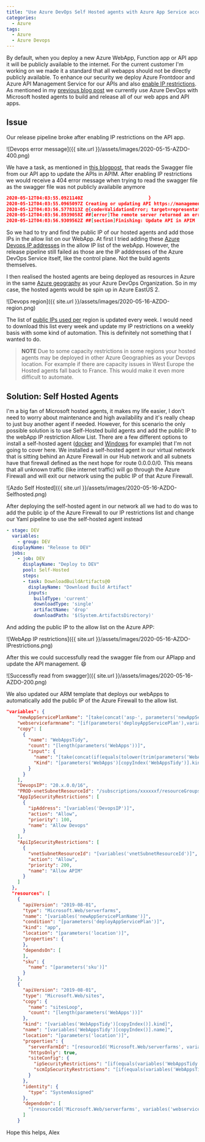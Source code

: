 ```yaml
---
title: "Use Azure DevOps Self Hosted agents with Azure App Service access restrictions"
categories:
  - Azure
tags:
  - Azure
  - Azure Devops
---
```


By default, when you deploy a new Azure WebApp, Function app or API app it will be publicly available to the internet. For the current customer I'm working on we made it a standard that all webapps should not be directly publicly available. To enhance our security we deploy Azure Frontdoor and Azure API Management Service for our APIs and also [enable IP restrictions](https://docs.microsoft.com/en-us/azure/app-service/app-service-ip-restrictions). As mentioned in my [previous blog post](https://mscloud.be/azure/Update-API-in-APIM-from-Azure-Devops/) we currently use Azure DevOps with Microsoft hosted agents to build and release all of our web apps and API apps.

## Issue

Our release pipeline broke after enabling IP restrictions on the API app.

![Devops error message]({{ site.url }}/assets/images/2020-05-15-AZDO-400.png)

We have a task, as mentioned in [this blogpost](https://mscloud.be/azure/Update-API-in-APIM-from-Azure-Devops), that reads the Swagger file from our API app to update the APIs in APIM. After enabling IP restrictions we would receive a 404 error message when trying to read the swagger file as the swagger file was not publicly availabile anymore

```json
2020-05-12T04:03:55.0921140Z 						}
2020-05-12T04:03:55.0965097Z Creating or updating API https://management.azure.com/subscriptions/xxxx/resourceGroups/RG-providers/Microsoft.ApiManagement/service/de/apis/xxxxx-client-api?api-version=2018-01-01
2020-05-12T04:03:56.5778313Z @{code=ValidationError; target=representation; message=Parsing error(s): Failed to import from specified resource https://api-d-xxxx.azurewebsites.net/swagger/v1/swagger.json: Response status code does not indicate success: 404 (Not Found)..}
2020-05-12T04:03:56.8939058Z ##[error]The remote server returned an error: (400) Bad Request.
2020-05-12T04:03:56.9309562Z ##[section]Finishing: Update API in APIM
```

So we had to try and find the public IP of our hosted agents and add those IPs in the allow list on our WebApp. At first I tried adding these [Azure Devops IP addresses](https://docs.microsoft.com/en-us/azure/devops/organizations/security/allow-list-ip-url?view=azure-devops#ip-addresses-and-range-restrictions) in the allow IP list of the webApp. However, the release pipeline still failed as those are the IP adddresses of the Azure DevOps Service itself, like the control plane. Not the build agents themselves.

I then realised the hosted agents are being deployed as resources in Azure in the same [Azure geography](https://azure.microsoft.com/en-us/global-infrastructure/geographies/) as your Azure DevOps Organization. So in my case, the hosted agents would be spin up in Azure EastUS 2.

![Devops region]({{ site.url }}/assets/images/2020-05-16-AZDO-region.png)

The list of [public IPs used per](https://www.microsoft.com/en-us/download/details.aspx?id=56519) region is updated every week. I would need to download this list every week and update my IP restrictions on a weekly basis with some kind of automation. This is definitely not something that I wanted to do.

> **NOTE**
> Due to some capacity restrictions in some regions your hosted agents may be deployed in other Azure Geographies as your Devops location. For example if there are capacity issues in West Europe the Hosted agents fall back to France. This would make it even more difficult to automate.

## Solution: Self Hosted Agents

I'm a big fan of Microsoft hosted agents, it makes my life easier, I don't need to worry about maintenance and high availability and it's really cheap to just buy another agent if needed. However, for this scenario the only possible solution is to use Self-Hosted build agents and add the public IP to the webApp IP restriction Allow List. There are a few different options to install a self-hosted agent ([docker](https://docs.microsoft.com/en-us/azure/devops/pipelines/agents/docker?view=azure-devops) and [Windows](https://docs.microsoft.com/en-us/azure/devops/pipelines/agents/v2-windows?view=azure-devops) for example) that I'm not going to cover here. We installed a self-hosted agent in our virtual network that is sitting behind an Azure Firewall in our Hub network and all subnets have that firewall defined as the next hope for route 0.0.0.0/0. This means that all unknown traffic (like internet traffic) will go through the Azure Firewall and will exit our network using the public IP of that Azure Firewall.

![Azdo Self Hosted]({{ site.url }}/assets/images/2020-05-16-AZDO-Selfhosted.png)

After deploying the self-hosted agent in our network all we had to do was to add the public ip of the Azure Firewall to our IP restrictions list and change our Yaml pipeline to use the self-hosted agent instead

```Yaml
- stage: DEV
  variables:
    - group: DEV
  displayName: "Release to DEV"
  jobs:
    - job: DEV
      displayName: "Deploy to DEV"
      pool: Self-Hosted
      steps:
      - task: DownloadBuildArtifacts@0
        displayName: "Download Build Artifact"
        inputs:
          buildType: 'current'
          downloadType: 'single'
          artifactName: 'drop'
          downloadPath: '$(System.ArtifactsDirectory)'
```

And adding the public IP to the allow list on the Azure APP:

![WebApp IP restrictions]({{ site.url }}/assets/images/2020-05-16-AZDO-IPrestrictions.png)

After this we could successfully read the swagger file from our APIapp and update the API management. :smile:

![Successfly read from swagger]({{ site.url }}/assets/images/2020-05-16-AZDO-200.png)

We also updated our ARM template that deploys our webApps to automatically add the public IP of the Azure Firewall to the allow list.

```json
"variables": {
    "newAppServicePlanName": "[take(concat('asp-', parameters('newAppServicePlanPrefix'),'-', uniqueString(parameters('guidValue'))),24)]",
    "webservicefarmname": "[if(parameters('deployAppServicePlan'),variables('newAppServicePlanName'),parameters('existingAppServicePlanName'))]",
    "copy": [
      {
        "name": "WebAppsTidy",
        "count": "[length(parameters('WebApps'))]",
        "input": {
          "name": "[take(concat(if(equals(tolower(trim(parameters('WebApps')[copyIndex('WebAppsTidy')].kind)), 'app'),'aps-','api-'),parameters('WebApps')[copyIndex('WebAppsTidy')].name,'-',uniqueString(parameters('guidValue'))),24)]",
          "Kind": "[parameters('WebApps')[copyIndex('WebAppsTidy')].kind]"
        }
      }
    ],
    "DevopsIP": "20.x.0.0/16",
    "PROD-vnetSubnetResourceId": "/subscriptions/xxxxxxf/resourceGroups/RG-xxxx/providers/Microsoft.Network/virtualNetworks/xxxx/subnets/xxxx",
    "AppIpSecurityRestrictions": [
      {
        "ipAddress": "[variables('DevopsIP')]",
        "action": "Allow",
        "priority": 100,
        "name": "Allow Devops"
      }
    ],
    "ApiIpSecurityRestrictions": [
      {
        "vnetSubnetResourceId": "[variables('vnetSubnetResourceId')]",
        "action": "Allow",
        "priority": 200,
        "name": "Allow APIM"
      }
    ]
  },
  "resources": [
    {
      "apiVersion": "2019-08-01",
      "type": "Microsoft.Web/serverfarms",
      "name": "[variables('newAppServicePlanName')]",
      "condition": "[parameters('deployAppServicePlan')]",
      "kind": "app",
      "location": "[parameters('location')]",
      "properties": {
      },
      "dependsOn": [
      ],
      "sku": {
        "name": "[parameters('sku')]"
      }
    },
    {
      "apiVersion": "2019-08-01",
      "type": "Microsoft.Web/sites",
      "copy": {
        "name": "sitesLoop",
        "count": "[length(parameters('WebApps'))]"
      },
      "kind": "[variables('WebAppsTidy')[copyIndex()].kind]",
      "name": "[variables('WebAppsTidy')[copyIndex()].name]",
      "location": "[parameters('location')]",
      "properties": {
        "serverFarmId": "[resourceId('Microsoft.Web/serverfarms', variables('webservicefarmname'))]",
        "httpsOnly": true,
        "siteConfig": {
          "ipSecurityRestrictions": "[if(equals(variables('WebAppsTidy')[copyIndex()].kind,'app'),variables('AppIpSecurityRestrictions'),variables('ApiIpSecurityRestrictions'))]",
          "scmIpSecurityRestrictions": "[if(equals(variables('WebAppsTidy')[copyIndex()].kind,'app'),variables('AppIpSecurityRestrictions'),variables('ApiIpSecurityRestrictions'))]"
        }
      },
      "identity": {
        "type": "SystemAssigned"
      },
      "dependsOn": [
        "[resourceId('Microsoft.Web/serverfarms', variables('webservicefarmname'))]"
      ]
    }
```

Hope this helps,
Alex
